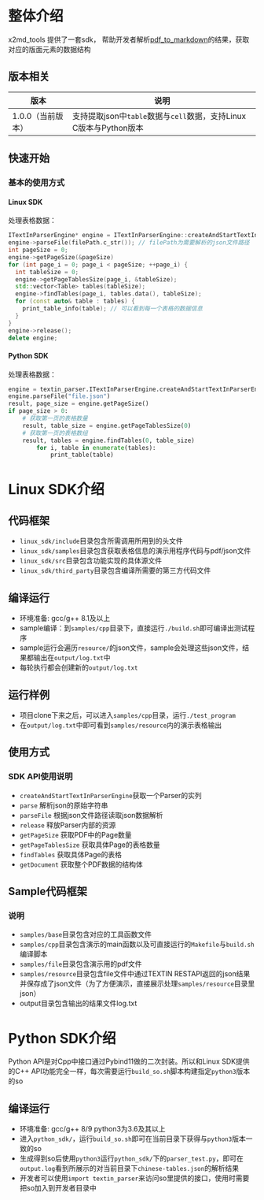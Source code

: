 # 整体介绍
x2md_tools 提供了一套sdk， 帮助开发者解析[pdf_to_markdown](https://www.textin.com/document/x_to_markdown)的结果，获取对应的版面元素的数据结构


## 版本相关
| 版本         | 说明                                     |
|------------|----------------------------------------|
| 1.0.0（当前版本）      | 支持提取json中`table`数据与`cell`数据，支持Linux C版本与Python版本      |


## 快速开始

### 基本的使用方式

#### Linux SDK
处理表格数据：
```cpp
ITextInParserEngine* engine = ITextInParserEngine::createAndStartTextInParserEngine();
engine->parseFile(filePath.c_str()); // filePath为需要解析的json文件路径
int pageSize = 0;
engine->getPageSize(&pageSize)
for (int page_i = 0; page_i < pageSize; ++page_i) {
  int tableSize = 0;
  engine->getPageTablesSize(page_i, &tableSize);
  std::vector<Table> tables(tableSize);
  engine->findTables(page_i, tables.data(), tableSize);
  for (const auto& table : tables) {
    print_table_info(table); // 可以看到每一个表格的数据信息
  }
}
engine->release();
delete engine;
```

#### Python SDK
处理表格数据：
```python
engine = textin_parser.ITextInParserEngine.createAndStartTextInParserEngine()
engine.parseFile("file.json")
result, page_size = engine.getPageSize()
if page_size > 0:
    # 获取第一页的表格数量
    result, table_size = engine.getPageTablesSize(0)
    # 获取第一页的表格数组
    result, tables = engine.findTables(0, table_size)
        for i, table in enumerate(tables):
            print_table(table)
```

# Linux SDK介绍

## 代码框架
- `linux_sdk/include`目录包含所需调用所用到的头文件
- `linux_sdk/samples`目录包含获取表格信息的演示用程序代码与pdf/json文件
- `linux_sdk/src`目录包含功能实现的具体源文件
- `linux_sdk/third_party`目录包含编译所需要的第三方代码文件

## 编译运行
- 环境准备: gcc/g++ 8.1及以上
- sample编译：到`samples/cpp`目录下，直接运行`./build.sh`即可编译出测试程序
- sample运行会遍历`resource/`的json文件，sample会处理这些json文件，结果都输出在`output/log.txt`中
- 每轮执行都会创建新的`output/log.txt`

## 运行样例
- 项目clone下来之后，可以进入`samples/cpp`目录，运行`./test_program`
- 在`output/log.txt`中即可看到`samples/resource`内的演示表格输出

## 使用方式


### SDK API使用说明

- `createAndStartTextInParserEngine`获取一个Parser的实列
- `parse` 解析json的原始字符串
- `parseFile` 根据json文件路径读取json数据解析
- `release` 释放Parser内部的资源
- `getPageSize` 获取PDF中的Page数量
- `getPageTablesSize` 获取具体Page的表格数量
- `findTables` 获取具体Page的表格
- `getDocument` 获取整个PDF数据的结构体

## Sample代码框架
### 说明
- `samples/base`目录包含对应的工具函数文件
- `samples/cpp`目录包含演示的main函数以及可直接运行的`Makefile`与`build.sh`编译脚本
- `samples/file`目录包含演示用的pdf文件
- `samples/resource`目录包含file文件中通过TEXTIN RESTAPI返回的json结果并保存成了json文件（为了方便演示，直接展示处理`samples/resource`目录里json）
- output目录包含输出的结果文件log.txt


# Python SDK介绍
Python API是对Cpp中接口通过Pybind11做的二次封装。所以和Linux SDK提供的C++ API功能完全一样，每次需要运行`build_so.sh`脚本构建指定`python3`版本的so

## 编译运行
- 环境准备: gcc/g++ 8/9 python3为3.6及其以上
- 进入`python_sdk/`，运行`build_so.sh`即可在当前目录下获得与`python3`版本一致的so
- 生成得到so后使用`python3`运行`python_sdk/`下的`parser_test.py`，即可在`output.log`看到所展示的对当前目录下`chinese-tables.json`的解析结果
- 开发者可以使用`import textin_parser`来访问so里提供的接口，使用时需要把so加入到开发者目录中




